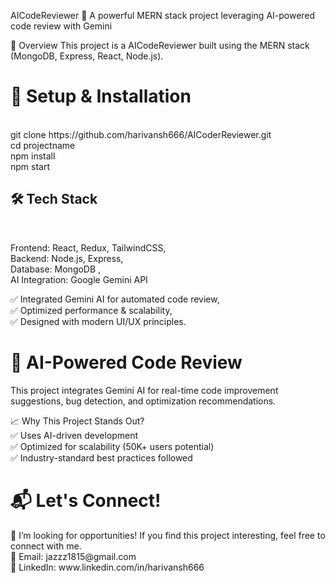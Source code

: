 AICodeReviewer
🚀 A powerful MERN stack project leveraging AI-powered code review with Gemini

🔹 Overview
This project is a AICodeReviewer built using the MERN stack (MongoDB, Express, React, Node.js).

<h1> 🚀 Setup & Installation </h1> <br>
git clone https://github.com/harivansh666/AICoderReviewer.git  <br>
cd projectname <br>
npm install <br>
npm start <br>


<h2> 🛠️ Tech Stack </h2> <br>
               
Frontend: React, Redux, TailwindCSS, <br>
Backend: Node.js, Express, <br>
Database: MongoDB ,<br>
AI Integration: Google Gemini API <br>

✅ Integrated Gemini AI for automated code review, <br>
✅ Optimized performance & scalability, <br>
✅ Designed with modern UI/UX principles. <br>


<h1>🧠 AI-Powered Code Review </h1>
This project integrates Gemini AI for real-time code improvement suggestions, bug detection, and optimization recommendations.

📈 Why This Project Stands Out? <br>
✅ Uses AI-driven development <br>
✅ Optimized for scalability (50K+ users potential) <br>
✅ Industry-standard best practices followed <br>

<h1> 📬 Let's Connect! </h1>
💼 I’m looking for opportunities! If you find this project interesting, feel free to connect with me. <br>
📧 Email: jazzz1815@gmail.com <br>
🔗 LinkedIn: www.linkedin.com/in/harivansh666 <br>

